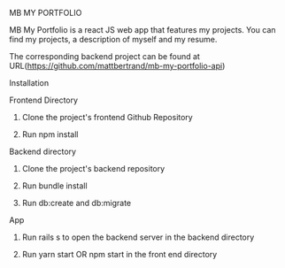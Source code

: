 MB MY PORTFOLIO

MB My Portfolio is a react JS web app that features my projects. You can find my projects, a description of myself and my resume.

The corresponding backend project can be found at URL(https://github.com/mattbertrand/mb-my-portfolio-api)

Installation

Frontend Directory

1. Clone the project's frontend Github Repository

2. Run npm install

Backend directory

1. Clone the project's backend repository

2. Run bundle install

3. Run db:create and db:migrate

App

1. Run rails s to open the backend server in the backend directory

2. Run yarn start OR npm start in the front end directory


